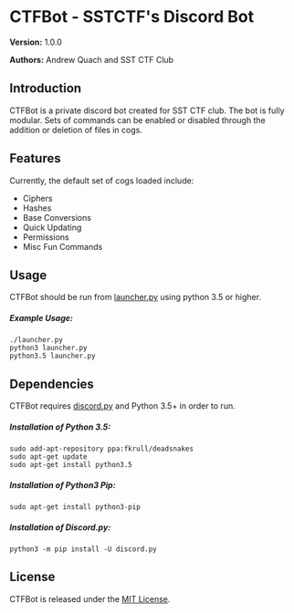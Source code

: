 # CTFBot - SSTCTF's Discord Bot


**Version:** 1.0.0

**Authors:** Andrew Quach and SST CTF Club

## Introduction

CTFBot is a private discord bot created for SST CTF club.
The bot is fully modular. Sets of commands can be enabled
or disabled through the addition or deletion of files in
cogs. 

## Features

Currently, the default set of cogs loaded include:
* Ciphers
* Hashes
* Base Conversions
* Quick Updating
* Permissions
* Misc Fun Commands

## Usage

CTFBot should be run from [launcher.py](https://github.com/SST-CTF/sstctfbot/blob/master/launcher.py) using python 3.5
or higher.

##### Example Usage:
    ./launcher.py
    python3 launcher.py
    python3.5 launcher.py

## Dependencies

CTFBot requires [discord.py](https://github.com/Rapptz/discord.py)
and Python 3.5+ in order to run.

##### Installation of Python 3.5:
    sudo add-apt-repository ppa:fkrull/deadsnakes
    sudo apt-get update
    sudo apt-get install python3.5

##### Installation of Python3 Pip:
    sudo apt-get install python3-pip

##### Installation of Discord.py:
    python3 -m pip install -U discord.py

## License
CTFBot is released under the [MIT License](License).
